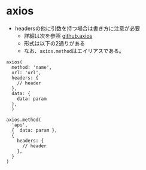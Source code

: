 # axios
- headersの他に引数を持つ場合は書き方に注意が必要
  - 詳細は次を参照 [github.axios](https://github.com/axios/axios)
  - 形式は以下の2通りがある
  - なお、`axios.method`はエイリアスである。
```
axios(
  method: 'name',
  url: 'url',
  headers: {
    // header
  },
  data: {
    data: param
  },
  )
```
```
axios.method(
  'api',
  {  data: param },
  {
    headers: {
      // header
    },
  }
)
```
